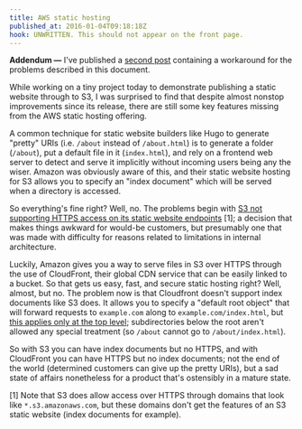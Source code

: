 ```yaml
---
title: AWS static hosting
published_at: 2016-01-04T09:18:18Z
hook: UNWRITTEN. This should not appear on the front page.
---
```


**Addendum &mdash;** I've published a [second post][second] containing a
workaround for the problems described in this document.

While working on a tiny project today to demonstrate publishing a static
website through to S3, I was surprised to find that despite almost nonstop
improvements since its release, there are still some key features missing from
the AWS static hosting offering.

A common technique for static website builders like Hugo to generate "pretty"
URIs (i.e. `/about` instead of `/about.html`) is to generate a folder
(`/about`), put a default file in it (`index.html`), and rely on a frontend web
server to detect and serve it implicitly without incoming users being any the
wiser. Amazon was obviously aware of this, and their static website hosting for
S3 allows you to specify an "index document" which will be served when a
directory is accessed.

So everything's fine right? Well, no. The problems begin with [S3 not
supporting HTTPS access on its static website endpoints][s3-endpoints] [1]; a
decision that makes things awkward for would-be customers, but presumably one
that was made with difficulty for reasons related to limitations in internal
architecture.

Luckily, Amazon gives you a way to serve files in S3 over HTTPS through the use
of CloudFront, their global CDN service that can be easily linked to a bucket.
So that gets us easy, fast, and secure static hosting right? Well, almost, but
no. The problem now is that Cloudfront doesn't support index documents like S3
does. It allows you to specify a "default root object" that will forward
requests to `example.com` along to `example.com/index.html`, but [this applies
only at the top level][cloudfront-root]; subdirectories below the root aren't
allowed any special treatment (so `/about` cannot go to `/about/index.html`).

So with S3 you can have index documents but no HTTPS, and with CloudFront you
can have HTTPS but no index documents; not the end of the world (determined
customers can give up the pretty URIs), but a sad state of affairs nonetheless
for a product that's ostensibly in a mature state.

[1] Note that S3 does allow access over HTTPS through domains that look like
`*.s3.amazonaws.com`, but these domains don't get the features of an S3 static
website (index documents for example).

[cloudfront-root]: https://docs.aws.amazon.com/AmazonCloudFront/latest/DeveloperGuide/DefaultRootObject.html
[second]: /fragments/aws-static-hosting-workaround
[s3-endpoints]: https://docs.aws.amazon.com/AmazonS3/latest/dev/WebsiteEndpoints.html
